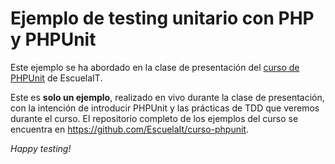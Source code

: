 # Ejemplo de testing unitario con PHP y PHPUnit

Este ejemplo se ha abordado en la clase de presentación del [curso de PHPUnit](https://escuela.it/cursos/curso-testing-php-php-unit) de EscuelaIT.

Este es <b>solo un ejemplo</b>, realizado en vivo durante la clase de presentación, con la intención de introducir PHPUnit y las prácticas de TDD que veremos durante el curso. El repositorio completo de los ejemplos del curso se encuentra en <https://github.com/EscuelaIt/curso-phpunit>.

*Happy testing!*